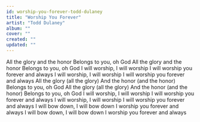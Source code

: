 ```yaml
---
id: worship-you-forever-todd-dulaney
title: "Worship You Forever"
artist: "Todd Dulaney"
album: ""
cover: ""
created: ""
updated: ""
---
```


All the glory and the honor
Belongs to you, oh God
All the glory and the honor
Belongs to you, oh God
I will worship, I will worship
I will worship you forever and always
I will worship, I will worship
I will worship you forever and always
All the glory (all the glory)
And the honor (and the honor)
Belongs to you, oh God
All the glory (all the glory)
And the honor (and the honor)
Belongs to you, oh God
I will worship, I will worship
I will worship you forever and always
I will worship, I will worship
I will worship you forever and always
I will bow down, I will bow down
I worship you forever and always
I will bow down, I will bow down
I worship you forever and always